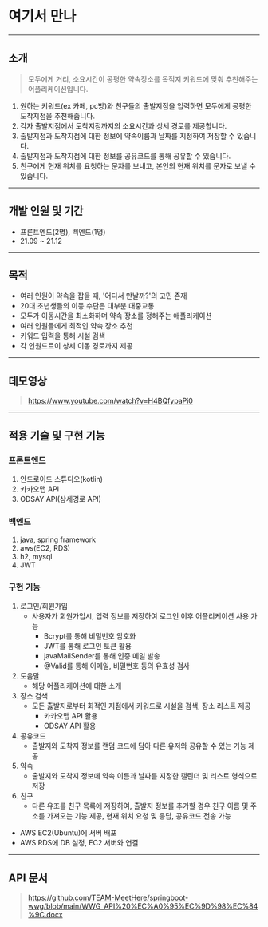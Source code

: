 # 여기서 만나

------------
## 소개
>모두에게 거리, 소요시간이 공평한 약속장소를 목적지 키워드에 맞춰 추천해주는 어플리케이션입니다.
1. 원하는 키워드(ex 카페, pc방)와 친구들의 출발지점을 입력하면 모두에게 공평한 도착지점을 추천해줍니다.
2. 각자 출발지점에서 도착지점까지의 소요시간과 상세 경로를 제공합니다.
3. 출발지점과 도착지점에 대한 정보에 약속이름과 날짜를 지정하여 저장할 수 있습니다.
4. 출발지점과 도착지점에 대한 정보를 공유코드를 통해 공유할 수 있습니다.
5. 친구에게 현재 위치를 요청하는 문자를 보내고, 본인의 현재 위치를 문자로 보낼 수 있습니다.
------------
## 개발 인원 및 기간
+ 프론트엔드(2명), 백엔드(1명)
+  21.09 ~ 21.12
------------
## 목적
+ 여러 인원이 약속을 잡을 때, '어디서 만날까?'의 고민 존재
+ 20대 초년생들의 이동 수단은 대부분 대중교통
+ 모두가 이동시간을 최소화하며 약속 장소를 정해주는 애플리케이션 
+ 여러 인원들에게 최적인 약속 장소 추천
+ 키워드 입력을 통해 시설 검색
+ 각 인원드르이 상세 이동 경로까지 제공
------------
## 데모영상
>https://www.youtube.com/watch?v=H4BQfypaPi0
------------
## 적용 기술 및 구현 기능

### 프론트엔드
1. 안드로이드 스튜디오(kotlin)
2. 카카오맵 API
3. ODSAY API(상세경로 API)
### 백엔드
1. java, spring framework
2. aws(EC2, RDS)
3. h2, mysql
4. JWT
### 구현 기능
1. 로그인/회원가입
   + 사용자가 회원가입시, 입력 정보를 저장하여 로그인 이후 어플리케이션 사용 가능
     + Bcrypt를 통해 비밀번호 암호화
     + JWT를 통해 로그인 토큰 활용
     + javaMailSender를 통해 인증 메일 발송
     + @Valid를 통해 이메일, 비밀번호 등의 유효성 검사
2. 도움말
   + 해당 어플리케이션에 대한 소개
3. 장소 검색
   + 모든 춣발지로부터 회적인 지점에서 키워드로 시설을 검색, 장소 리스트 제공
     + 카카오맵 API 활용
     + ODSAY API 활용
4. 공유코드
    + 출발지와 도착지 정보를 랜덤 코드에 담아 다른 유저와 공유할 수 있는 기능 제공
5. 약속
    + 출발지와 도착지 정보에 약속 이름과 날짜를 지정한 캘린더 및 리스트 형식으로 저장
6. 친구
    + 다른 유조를 친구 목록에 저장하여, 출발지 정보를 추가할 경우 친구 이름 및 주소를 가져오는 기능 제공, 현재 위치 요청 및 응답, 공유코드 전송 가능
+ AWS EC2(Ubuntu)에 서버 배포
+ AWS RDS에 DB 설정, EC2 서버와 연결
----
## API 문서
>https://github.com/TEAM-MeetHere/springboot-wwg/blob/main/WWG_API%20%EC%A0%95%EC%9D%98%EC%84%9C.docx
